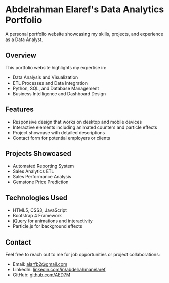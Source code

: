 # Abdelrahman Elaref's Data Analytics Portfolio

A personal portfolio website showcasing my skills, projects, and experience as a Data Analyst.

## Overview

This portfolio website highlights my expertise in:
- Data Analysis and Visualization
- ETL Processes and Data Integration
- Python, SQL, and Database Management
- Business Intelligence and Dashboard Design

## Features

- Responsive design that works on desktop and mobile devices
- Interactive elements including animated counters and particle effects
- Project showcase with detailed descriptions
- Contact form for potential employers or clients

## Projects Showcased

- Automated Reporting System
- Sales Analytics ETL
- Sales Performance Analysis
- Gemstone Price Prediction

## Technologies Used

- HTML5, CSS3, JavaScript
- Bootstrap 4 Framework
- jQuery for animations and interactivity
- Particle.js for background effects

## Contact

Feel free to reach out to me for job opportunities or project collaborations:
- Email: alarfb2@gmail.com
- LinkedIn: [linkedin.com/in/abdelrahmanelaref](https://linkedin.com/in/abdelrahmanelaref)
- GitHub: [github.com/AED7M](https://github.com/AED7M)
